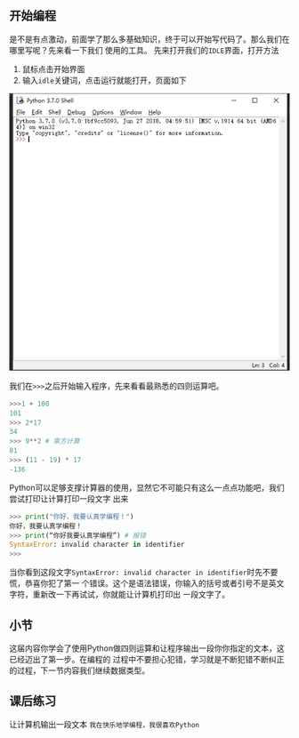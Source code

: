 ## 开始编程
是不是有点激动，前面学了那么多基础知识，终于可以开始写代码了。那么我们在哪里写呢？先来看一下我们
使用的工具。
先来打开我们的`IDLE`界面，打开方法
1. 鼠标点击开始界面
2. 输入`idle`关键词，点击运行就能打开，页面如下

![python IDLE页面](/midStudent/image/2/python主页面.png)

我们在`>>>`之后开始输入程序，先来看看最熟悉的四则运算吧。

```python
>>>1 + 100
101
>>> 2*17
34
>>> 9**2 # 乘方计算
81
>>> (11 - 19) * 17
-136
```
Python可以足够支撑计算器的使用，显然它不可能只有这么一点点功能吧，我们尝试打印让计算打印一段文字
出来

```python
>>> print("你好，我要认真学编程！")
你好，我要认真学编程！
>>> print(“你好我要认真学编程”) # 报错
SyntaxError: invalid character in identifier
>>> 
```

当你看到这段文字`SyntaxError: invalid character in identifier`时先不要慌，恭喜你犯了第一
个错误。这个是语法错误，你输入的括号或者引号不是英文字符，重新改一下再试试，你就能让计算机打印出
一段文字了。

## 小节
这届内容你学会了使用Python做四则运算和让程序输出一段你你指定的文本，这已经迈出了第一步。在编程的
过程中不要担心犯错，学习就是不断犯错不断纠正的过程，下一节内容我们继续数据类型。

## 课后练习
让计算机输出一段文本
`我在快乐地学编程，我很喜欢Python`

